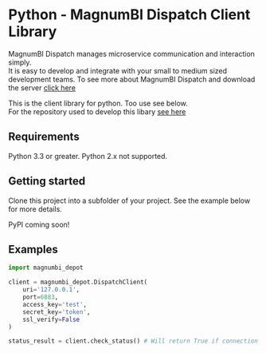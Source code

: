 # Python - MagnumBI Dispatch Client Library

MagnumBI Dispatch manages microservice communication and interaction simply.   
It is easy to develop and integrate with your small to medium sized development teams.
To see more about MagnumBI Dispatch and download the server [click here](https://github.com/OptimalBI/magnumbi-dispatch-server)   

This is the client library for python. Too use see below.  
For the repository used to develop this libary [see here](https://github.com/OptimalBI/magnumbi-dispatch-python-development)

## Requirements
Python 3.3 or greater. Python 2.x not supported.

## Getting started
Clone this project into a subfolder of your project. See the example below for more details.

PyPI coming soon!

## Examples

```python
import magnumbi_depot

client = magnumbi_depot.DispatchClient(
    uri='127.0.0.1',
    port=6883,
    access_key='test',
    secret_key='token',
    ssl_verify=False
)

status_result = client.check_status() # Will return True if connection to the server functioned correctly.
```